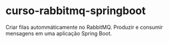 # curso-rabbitmq-springboot
Criar filas autommáticamente no RabbitMQ. Produzir e consumir mensagens em uma aplicação Spring Boot.

